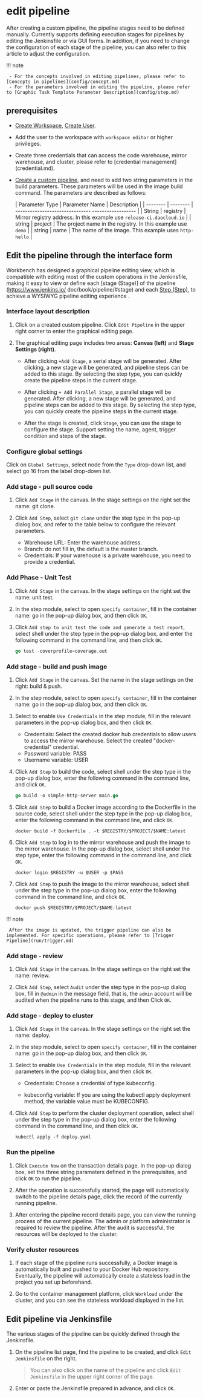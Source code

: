 # edit pipeline

After creating a custom pipeline, the pipeline stages need to be defined manually. Currently supports defining execution stages for pipelines by editing the Jenkinsfile or via GUI forms. In addition, if you need to change the configuration of each stage of the pipeline, you can also refer to this article to adjust the configuration.

!!! note

     - For the concepts involved in editing pipelines, please refer to [Concepts in pipelines](config/concept.md)
     - For the parameters involved in editing the pipeline, please refer to [Graphic Task Template Parameter Description](config/step.md)

## prerequisites

- [Create Workspace](../../../ghippo/user-guide/workspace/workspace.md), [Create User](../../../ghippo/user-guide/access-control/user.md).
- Add the user to the workspace with `workspace editor` or higher privileges.
- Create three credentials that can access the code warehouse, mirror warehouse, and cluster, please refer to [credential management] (credential.md).
- [Create a custom pipeline](create/custom.md), and need to add two string parameters in the build parameters. These parameters will be used in the image build command. The parameters are described as follows:

     | Parameter Type | Parameter Name | Description |
     | -------- | -------- | ------------------------------- ------------------ |
     | String | registry | Mirror registry address. In this example use `release-ci.daocloud.io` |
     | string | project | The project name in the registry. In this example use `demo` |
     | string | name | The name of the image. This example uses `http-hello` |

## Edit the pipeline through the interface form

Workbench has designed a graphical pipeline editing view, which is compatible with editing most of the custom operations in the Jenkinsfile, making it easy to view or define each [stage (Stage)] of the pipeline (https://www.jenkins.io/ doc/book/pipeline/#stage) and each [Step (Step)](https://www.jenkins.io/doc/book/pipeline/#step), to achieve a WYSIWYG pipeline editing experience .

### Interface layout description

1. Click on a created custom pipeline. Click `Edit Pipeline` in the upper right corner to enter the graphical editing page.

     <!--![]()screenshots-->

2. The graphical editing page includes two areas: **Canvas (left)** and **Stage Settings (right)**.

     <!--![]()screenshots-->

     - After clicking `+Add Stage`, a serial stage will be generated. After clicking, a new stage will be generated, and pipeline steps can be added to this stage. By selecting the step type, you can quickly create the pipeline steps in the current stage.

     - After clicking `+ Add Parallel Stage`, a parallel stage will be generated. After clicking, a new stage will be generated, and pipeline steps can be added to this stage. By selecting the step type, you can quickly create the pipeline steps in the current stage.

     - After the stage is created, click `Stage`, you can use the stage to configure the stage. Support setting the name, agent, trigger condition and steps of the stage.

### Configure global settings

Click on `Global Settings`, select node from the `Type` drop-down list, and select go 16 from the label drop-down list.

<!--![]()screenshots-->

### Add stage - pull source code

1. Click `Add Stage` in the canvas. In the stage settings on the right set the name: git clone.

2. Click `Add Step`, select `git clone` under the step type in the pop-up dialog box, and refer to the table below to configure the relevant parameters.

     - Warehouse URL: Enter the warehouse address.
     - Branch: do not fill in, the default is the master branch.
     - Credentials: If your warehouse is a private warehouse, you need to provide a credential.

     <!--![]()screenshots-->

### Add Phase - Unit Test

1. Click `Add Stage` in the canvas. In the stage settings on the right set the name: unit test.

2. In the step module, select to open `specify container`, fill in the container name: go in the pop-up dialog box, and then click `OK`.

     <!--![]()screenshots-->

3. Click `Add step to unit test the code and generate a test report`, select shell under the step type in the pop-up dialog box, and enter the following command in the command line, and then click `OK`.

     ```go
     go test -coverprofile=coverage.out
     ```

     <!--![]()screenshots-->

### Add stage - build and push image

1. Click `Add Stage` in the canvas. Set the name in the stage settings on the right: build & push.

2. In the step module, select to open `specify container`, fill in the container name: go in the pop-up dialog box, and then click `OK`.

     <!--![]()screenshots-->

3. Select to enable `Use Credentials` in the step module, fill in the relevant parameters in the pop-up dialog box, and then click `OK`.

     - Credentials: Select the created docker hub credentials to allow users to access the mirror warehouse. Select the created "docker-credential" credential.
     - Password variable: PASS
     - Username variable: USER

     <!--![]()screenshots-->

4. Click `Add Step` to build the code, select shell under the step type in the pop-up dialog box, enter the following command in the command line, and click `OK`.

     ```go
     go build -o simple-http-server main.go
     ```

5. Click `Add Step` to build a Docker image according to the Dockerfile in the source code, select shell under the step type in the pop-up dialog box, enter the following command in the command line, and click `OK`.

     ```docker
     docker build -f Dockerfile . -t $REGISTRY/$PROJECT/$NAME:latest
     ```

6. Click `Add Step` to log in to the mirror warehouse and push the image to the mirror warehouse. In the pop-up dialog box, select shell under the step type, enter the following command in the command line, and click `OK`.

     ```docker
     docker login $REGISTRY -u $USER -p $PASS
     ```

     <!--![]()screenshots-->

6. Click `Add Step` to push the image to the mirror warehouse, select shell under the step type in the pop-up dialog box, enter the following command in the command line, and click `OK`.

     ```docker
     docker push $REGISTRY/$PROJECT/$NAME:latest
     ```

     <!--![]()screenshots-->

!!! note
    
     After the image is updated, the trigger pipeline can also be implemented. For specific operations, please refer to [Trigger Pipeline](run/trigger.md)

### Add stage - review

1. Click `Add Stage` in the canvas. In the stage settings on the right set the name: review.

2. Click `Add Step`, select `Audit` under the step type in the pop-up dialog box, fill in `@admin` in the message field, that is, the `admin` account will be audited when the pipeline runs to this stage, and then Click `OK`.

     <!--![]()screenshots-->

### Add stage - deploy to cluster

1. Click `Add Stage` in the canvas. In the stage settings on the right set the name: deploy.

2. In the step module, select to open `specify container`, fill in the container name: go in the pop-up dialog box, and then click `OK`.

     <!--![]()screenshots-->

3. Select to enable `Use Credentials` in the step module, fill in the relevant parameters in the pop-up dialog box, and then click `OK`.

     - Credentials: Choose a credential of type kubeconfig.

     - kubeconfig variable: If you are using the kubectl apply deployment method, the variable value must be KUBECONFIG.

     <!--![]()screenshots-->

4. Click `Add Step` to perform the cluster deployment operation, select shell under the step type in the pop-up dialog box, enter the following command in the command line, and then click `OK`.

     ```shell
     kubectl apply -f deploy.yaml
     ```

### Run the pipeline

1. Click `Execute Now` on the transaction details page. In the pop-up dialog box, set the three string parameters defined in the prerequisites, and click `OK` to run the pipeline.

     <!--![]()screenshots-->

2. After the operation is successfully started, the page will automatically switch to the pipeline details page, click the record of the currently running pipeline.

3. After entering the pipeline record details page, you can view the running process of the current pipeline. The admin or platform administrator is required to review the pipeline. After the audit is successful, the resources will be deployed to the cluster.

     <!--![]()screenshots-->

### Verify cluster resources

1. If each stage of the pipeline runs successfully, a Docker image is automatically built and pushed to your Docker Hub repository. Eventually, the pipeline will automatically create a stateless load in the project you set up beforehand.

2. Go to the container management platform, click `Workload` under the cluster, and you can see the stateless workload displayed in the list.

     <!--![]()screenshots-->

## Edit pipeline via Jenkinsfile

The various stages of the pipeline can be quickly defined through the Jenkinsfile.

1. On the pipeline list page, find the pipeline to be created, and click `Edit Jenkinsfile` on the right.

     <!--![]()screenshots-->

     > You can also click on the name of the pipeline and click `Edit Jenkinsfile` in the upper right corner of the page.

2. Enter or paste the Jenkinsfile prepared in advance, and click `OK`.

     <!--![]()screenshots-->